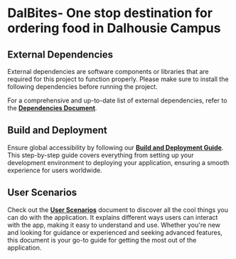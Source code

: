 
# DalBites- One stop destination for ordering food in Dalhousie Campus

## External Dependencies

External dependencies are software components or libraries that are required for this project to function properly. Please make sure to install the following dependencies before running the project.

For a comprehensive and up-to-date list of external dependencies, refer to the [**Dependencies Document**](\Documentation\External_Dependencies.md).

## Build and Deployment

Ensure global accessibility by following our [**Build and Deployment Guide**](\Documentation\Build_And_Deploy.md). This step-by-step guide covers everything from setting up your development environment to deploying your application, ensuring a smooth experience for users worldwide.

## User Scenarios

Check out the [**User Scenarios**](\Documentation\User_Scenarios.md) document to discover all the cool things you can do with the application. It explains different ways users can interact with the app, making it easy to understand and use. Whether you're new and looking for guidance or experienced and seeking advanced features, this document is your go-to guide for getting the most out of the application.



